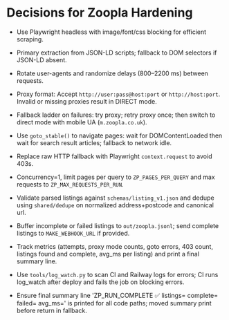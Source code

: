 # Decisions for Zoopla Hardening

- Use Playwright headless with image/font/css blocking for efficient scraping.
- Primary extraction from JSON-LD scripts; fallback to DOM selectors if JSON-LD absent.
- Rotate user-agents and randomize delays (800–2200 ms) between requests.
- Proxy format: Accept `http://user:pass@host:port` or `http://host:port`. Invalid or missing proxies result in DIRECT mode.
- Fallback ladder on failures: try proxy; retry proxy once; then switch to direct mode with mobile UA (`m.zoopla.co.uk`).
- Use `goto_stable()` to navigate pages: wait for DOMContentLoaded then wait for search result articles; fallback to network idle.
- Replace raw HTTP fallback with Playwright `context.request` to avoid 403s.
- Concurrency=1, limit pages per query to `ZP_PAGES_PER_QUERY` and max requests to `ZP_MAX_REQUESTS_PER_RUN`.
- Validate parsed listings against `schemas/listing_v1.json` and dedupe using `shared/dedupe` on normalized address+postcode and canonical url.
- Buffer incomplete or failed listings to `out/zoopla.jsonl`; send complete listings to `MAKE_WEBHOOK_URL` if provided.
- Track metrics (attempts, proxy mode counts, goto errors, 403 count, listings found and complete, avg_ms per listing) and print a final summary line.
- Use `tools/log_watch.py` to scan CI and Railway logs for errors; CI runs log_watch after deploy and fails the job on blocking errors.

- Ensure final summary line 'ZP_RUN_COMPLETE ✅ listings=<n> complete=<n> failed=<n> avg_ms=<n>' is printed for all code paths; moved summary print before return in fallback.
